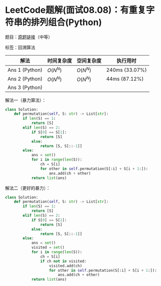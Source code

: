# LeetCode题解(面试08.08)：有重复字符串的排列组合(Python)

题目：[原题链接](https://leetcode-cn.com/problems/permutation-ii-lcci/)（中等）

标签：回溯算法

| 解法           | 时间复杂度 | 空间复杂度 | 执行用时       |
| -------------- | ---------- | ---------- | -------------- |
| Ans 1 (Python) | $O(N^N)$   | $O(N^N)$   | 240ms (33.07%) |
| Ans 2 (Python) | $O(N^N)$   | $O(N^N)$   | 44ms (87.12%)  |
| Ans 3 (Python) |            |            |                |

解法一（暴力算法）：

```python
class Solution:
    def permutation(self, S: str) -> List[str]:
        if len(S) == 1:
            return [S]
        elif len(S) == 2:
            if S[0] == S[1]:
                return [S]
            else:
                return [S, S[::-1]]
        else:
            ans = set()
            for i in range(len(S)):
                ch = S[i]
                for other in self.permutation(S[:i] + S[i + 1:]):
                    ans.add(ch + other)
            return list(ans)
```

解法二（更好的暴力）：

```python
class Solution:
    def permutation(self, S: str) -> List[str]:
        if len(S) == 1:
            return [S]
        elif len(S) == 2:
            if S[0] == S[1]:
                return [S]
            else:
                return [S, S[::-1]]
        else:
            ans = set()
            visited = set()
            for i in range(len(S)):
                ch = S[i]
                if ch not in visited:
                    visited.add(ch)
                    for other in self.permutation(S[:i] + S[i + 1:]):
                        ans.add(ch + other)
            return list(ans)
```